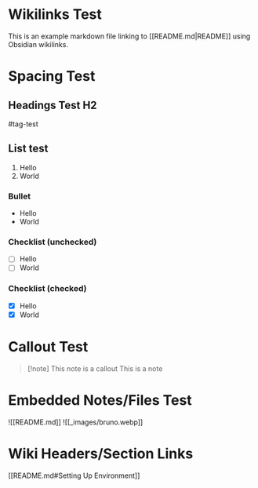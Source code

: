 # Wikilinks Test
This is an example markdown file linking to [[README.md|README]] using Obsidian wikilinks.

# Spacing Test
## Headings Test H2
#tag-test
## List test
1. Hello
2. World
### Bullet
- Hello
- World
### Checklist (unchecked)
- [ ] Hello
- [ ] World
### Checklist (checked)
- [x] Hello
- [x] World

# Callout Test

> [!note] This note is a callout
> This is a note


# Embedded Notes/Files Test
![[README.md]]
![[_images/bruno.webp]]

# Wiki Headers/Section Links
[[README.md#Setting Up Environment]]